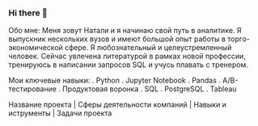 ### Hi there 👋

Обо мне:
Меня зовут Натали и я начинаю свой путь в аналитике.
Я выпускник нескольких вузов и имеют большой опыт работы в торго-экономической сфере.
Я любознательный и целеустремленный человек.
Сейчас увлечена литературой в рамках новой профессии, тренируюсь в написании запросов SQL и учусь плавать с тренером.

Мои ключевые навыки:
. Python
. Jupyter Notebook
. Pandas
. A/B-тестирование
. Продуктовая воронка
. SQL
. PostgreSQL
. Tableau

Название проекта | Сферы деятельности компаний  | Навыки и иструменты | Задачи проекта



<!--
**nata031086/nata031086** is a ✨ _special_ ✨ repository because its `README.md` (this file) appears on your GitHub profile.

Here are some ideas to get you started:

- 🔭 I’m currently working on ...
- 🌱 I’m currently learning ...
- 👯 I’m looking to collaborate on ...
- 🤔 I’m looking for help with ...
- 💬 Ask me about ...
- 📫 How to reach me: ...
- 😄 Pronouns: ...
- ⚡ Fun fact: ...
-->
